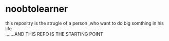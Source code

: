 # noobtolearner
this repositry is the strugle of a person ,who want to do big somthing in his life 
<br>
.......AND THIS REPO IS THE STARTING POINT
